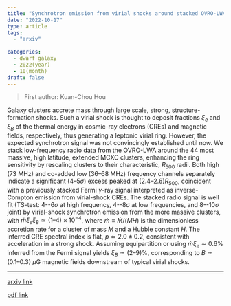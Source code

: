 ```yaml
---
title: "Synchrotron emission from virial shocks around stacked OVRO-LWA galaxy clusters"
date: "2022-10-17"
type: article
tags:
  - "arxiv"
  
categories:
  - dwarf galaxy
  - 2022(year)
  - 10(month)
draft: false
---
```

> First author: Kuan-Chou Hou

 Galaxy clusters accrete mass through large scale, strong, structure-formation
shocks. Such a virial shock is thought to deposit fractions $\xi_e$ and $\xi_B$
of the thermal energy in cosmic-ray electrons (CREs) and magnetic fields,
respectively, thus generating a leptonic virial ring. However, the expected
synchrotron signal was not convincingly established until now. We stack
low-frequency radio data from the OVRO-LWA around the 44 most massive, high
latitude, extended MCXC clusters, enhancing the ring sensitivity by rescaling
clusters to their characteristic, $R_{500}$ radii. Both high (73 MHz) and
co-added low ($36\text{--}68\text{ MHz}$) frequency channels separately
indicate a significant ($4\text{--}5\sigma$) excess peaked at $(2.4 \text{--}
2.6) R_{500}$, coincident with a previously stacked Fermi $\gamma$-ray signal
interpreted as inverse-Compton emission from virial-shock CREs. The stacked
radio signal is well fit (TS-test: $4$--$6\sigma$ at high frequency,
$4$--$8\sigma$ at low frequencies, and $8$--$10\sigma$ joint) by virial-shock
synchrotron emission from the more massive clusters, with
$\dot{m}\xi_e\xi_B\simeq (1\text{--}4)\times 10^{-4}$, where $\dot{m}\equiv
\dot{M}/(MH)$ is the dimensionless accretion rate for a cluster of mass $M$ and
a Hubble constant $H$. The inferred CRE spectral index is flat, $p \simeq 2.0
\pm 0.2$, consistent with acceleration in a strong shock. Assuming
equipartition or using $\dot{m}\xi_e\sim0.6\%$ inferred from the Fermi signal
yields $\xi_B\simeq (2\text{--}9)\%$, corresponding to $B \simeq
(0.1\text{--}0.3)~\mu\text{G}$ magnetic fields downstream of typical virial
shocks.

---
[arxiv link](http://arxiv.org/abs/2210.09317v1)

[pdf link](http://arxiv.org/pdf/2210.09317v1)